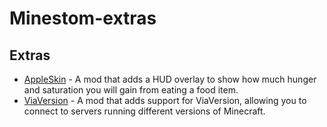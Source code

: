 # Minestom-extras

## Extras

- [AppleSkin](./appleskin/README.md) - A mod that adds a HUD overlay to show how much hunger and saturation you will gain from eating a food item.
- [ViaVersion](./viaversion/README.md) - A mod that adds support for ViaVersion, allowing you to connect to servers running different versions of Minecraft.